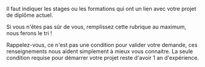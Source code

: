 Il faut indiquer les stages ou les formations qui ont un lien avec votre projet de diplôme actuel.

Si vous n'êtes pas sûr de vous, remplissez cette rubrique au maximum, nous ferons le tri !

Rappelez-vous, ce n'est pas une condition pour valider votre demande, ces renseignements nous aident simplement à mieux vous connaitre. La seule condition requise pour démarrer votre projet reste d'avoir 1 an d'expérience.
